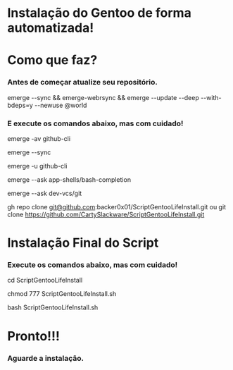 # Instalação do Gentoo de forma automatizada!

# Como que faz?
### Antes de começar atualize seu repositório.
emerge --sync && emerge-webrsync && emerge --update --deep --with-bdeps=y --newuse @world
### E execute os comandos abaixo, mas com cuidado!

emerge -av github-cli

emerge --sync

emerge -u github-cli

emerge --ask app-shells/bash-completion

emerge --ask dev-vcs/git

gh repo clone git@github.com:backer0x01/ScriptGentooLifeInstall.git
ou
git clone https://github.com/CartySlackware/ScriptGentooLifeInstall.git
# Instalação Final do Script
### Execute os comandos abaixo, mas com cuidado!
cd ScriptGentooLifeInstall

chmod 777 ScriptGentooLifeInstall.sh

bash ScriptGentooLifeInstall.sh
# Pronto!!!
### Aguarde a instalação.

